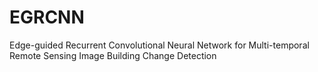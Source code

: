 # EGRCNN
Edge-guided Recurrent Convolutional Neural Network for Multi-temporal Remote Sensing Image Building Change Detection
